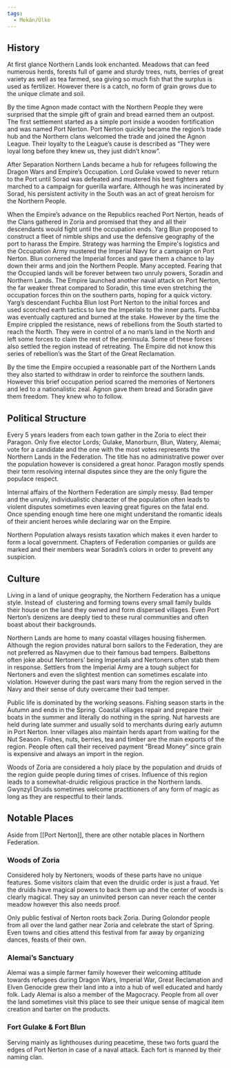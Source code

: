 ```yaml
---  
tags:  
  - Mekân/Ülke  
---  
```

## History  
  
At first glance Northern Lands look enchanted. Meadows that can feed numerous herds, forests full of game and sturdy trees, nuts, berries of great variety as well as tea farmed, sea giving so much fish that the surplus is used as fertilizer. However there is a catch, no form of grain grows due to the unique climate and soil.  
  
By the time Agnon made contact with the Northern People they were surprised that the simple gift of grain and bread earned them an outpost. The first settlement started as a simple port inside a wooden fortification and was named Port Nerton. Port Nerton quickly became the region’s trade hub and the Northern clans welcomed the trade and joined the Agnon League. Their loyalty to the League’s cause is described as “They were loyal long before they knew us, they just didn’t know”.  
  
After Separation Northern Lands became a hub for refugees following the Dragon Wars and Empire’s Occupation. Lord Gulake vowed to never return to the Port until Sorad was defeated and mustered his best fighters and marched to a campaign for guerilla warfare. Although he was incinerated by Sorad, his persistent activity in the South was an act of great heroism for the Northern People.  
  
 When the Empire’s advance on the Republics reached Port Nerton, heads of the Clans gathered in Zoria and promised that they and all their descendants would fight until the occupation ends. Yarg Blun proposed to construct a fleet of nimble ships and use the defensive geography of the port to harass the Empire. Strategy was harming the Empire's logistics and the Occupation Army mustered the Imperial Navy for a campaign on Port Nerton. Blun cornered the Imperial forces and gave them a chance to lay down their arms and join the Northern People. Many accepted. Fearing that the Occupied lands will be forever between two unruly powers, Soradin and Northern Lands. The Empire launched another naval attack on Port Nerton, the far weaker threat compared to Soradin, this time even stretching the occupation forces thin on the southern parts, hoping for a quick victory. Yarg’s descendant Fuchba Blun lost Port Nerton to the initial forces and used scorched earth tactics to lure the Imperials to the inner parts. Fuchba was eventually captured and burned at the stake. However by the time the Empire crippled the resistance, news of rebellions from the South started to reach the North. They were in control of a no man’s land in the North and left some forces to claim the rest of the peninsula. Some of these forces also settled the region instead of retreating. The Empire did not know this series of rebellion’s was the Start of the Great Reclamation.  
  
By the time the Empire occupied a reasonable part of the Northern Lands they also started to withdraw in order to reinforce the southern lands. However this brief occupation period scarred the memories of Nertoners and led to a nationalistic zeal. Agnon gave them bread and Soradin gave them freedom. They knew who to follow.  
## Political Structure  
  
Every 5 years leaders from each town gather in the Zoria to elect their Paragon. Only five elector Lords; Gulake, Manorburn, Blun, Watery, Alemai; vote for a candidate and the one with the most votes represents the Northern Lands in the Federation. The title has no administrative power over the population however is considered a great honor. Paragon mostly spends their term resolving internal disputes since they are the only figure the populace respect.  
  
Internal affairs of the Northern Federation are simply messy. Bad temper and the unruly, individualistic character of the population often leads to violent disputes sometimes even leaving great figures on the fatal end. Once spending enough time here one might understand the romantic ideals of their ancient heroes while declaring war on the Empire.  
  
Northern Population always resists taxation which makes it even harder to form a local government. Chapters of Federation companies or guilds are marked and their members wear Soradin’s colors in order to prevent any suspicion.  
## Culture  
  
Living in a land of unique geography, the Northern Federation has a unique style. Instead of  clustering and forming towns every small family builds their house on the land they owned and form dispersed villages. Even Port Nerton’s denizens are deeply tied to these rural communities and often boast about their backgrounds.  
  
Northern Lands are home to many coastal villages housing fishermen. Although the region provides natural born sailors to the Federation, they are not preferred as Navymen due to their famous bad tempers. Balbettons often joke about Nertoners’ being Imperials and Nertoners often stab them in response. Settlers from the Imperial Army are a tough subject for Nertoners and even the slightest mention can sometimes escalate into violation. However during the past wars many from the region served in the Navy and their sense of duty overcame their bad temper.  
  
Public life is dominated by the working seasons. Fishing season starts in the Autumn and ends in the Spring. Coastal villages repair and prepare their boats in the summer and literally do nothing in the spring. Nut harvests are held during late summer and usually sold to merchants during early autumn in Port Nerton. Inner villages also maintain herds apart from waiting for the Nut Season. Fishes, nuts, berries, tea and timber are the main exports of the region. People often call their received payment “Bread Money” since grain is expensive and always an import in the region.  
  
Woods of Zoria are considered a holy place by the population and druids of the region guide people during times of crises. Influence of this region leads to a somewhat-druidic religious practice in the Northern lands. Gwynzyl Druids sometimes welcome practitioners of any form of magic as long as they are respectful to their lands.  
## Notable Places  
  
Aside from [[Port Nerton]], there are other notable places in Northern Federation.   
### Woods of Zoria  
  
Considered holy by Nertoners, woods of these parts have no unique features. Some visitors claim that even the druidic order is just a fraud. Yet the druids have magical powers to back them up and the center of woods is clearly magical. They say an uninvited person can never reach the center meadow however this also needs proof.  
  
Only public festival of Nerton roots back Zoria. During Golondor people from all over the land gather near Zoria and celebrate the start of Spring. Even towns and cities attend this festival from far away by organizing dances, feasts of their own.  
### Alemai’s Sanctuary  
  
Alemai was a simple farmer family however their welcoming attitude towards refugees during Dragon Wars, Imperial War, Great Reclamation and Elven Genocide grew their land into a into a hub of well educated and hardy folk. Lady Alemai is also a member of the Magocracy. People from all over the land sometimes visit this place to see their unique sense of magical item creation and barter on the products.  
### Fort Gulake & Fort Blun  
  
Serving mainly as lighthouses during peacetime, these two forts guard the edges of Port Nerton in case of a naval attack. Each fort is manned by their naming clan.
